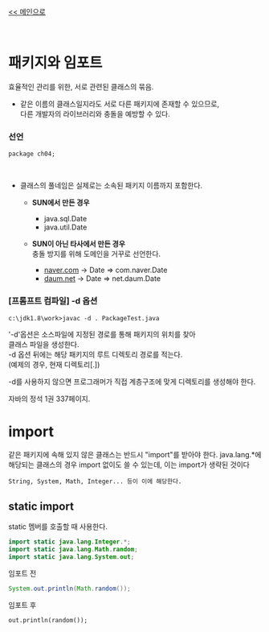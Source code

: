[<< 메인으로](https://github.com/AtomicLiquors/Java_Wiki_Chb)

&nbsp;  

# 패키지와 임포트
효율적인 관리를 위한, 서로 관련된 클래스의 묶음.  
- 같은 이름의 클래스일지라도 서로 다른 패키지에 존재할 수 있으므로,  
다른 개발자의 라이브러리와 충돌을 예방할 수 있다.


### 선언  

```
package ch04;
```
&nbsp;  
- 클래스의 풀네임은 실제로는 소속된 패키지 이름까지 포함한다.  
    
   -  **SUN에서 만든 경우**

       - java.sql.Date
       - java.util.Date

    - **SUN이 아닌 타사에서 만든 경우**  
    충돌 방지를 위해 도메인을 거꾸로 선언한다.

      - [naver.com](http://naver.com/) -> Date => com.naver.Date
      - [daum.net](http://daum.net/) -> Date => net.daum.Date

### [프롬프트 컴파일] -d 옵션
```
c:\jdk1.8\work>javac -d . PackageTest.java
```
'-d'옵션은 소스파일에 지정된 경로를 통해 패키지의 위치를 찾아   
클래스 파일을 생성한다.  
-d 옵션 뒤에는 해당 패키지의 루트 디렉토리 경로를 적는다.  
(예제의 경우, 현재 디렉토리[.])

-d를 사용하지 않으면 프로그래머가 직접 계층구조에 맞게 디렉토리를 생성해야 한다.

자바의 정석 1권 337페이지.

# import
같은 패키지에 속해 있지 않은 클래스는 반드시 "import"를 받아야 한다. 
java.lang.*에 해당되는 클래스의 경우 import 없이도 쓸 수 있는데, 
이는 import가 생략된 것이다

```
String, System, Math, Integer... 등이 이에 해당한다.
```

## static import
static 멤버를 호출할 때 사용한다.
```java
import static java.lang.Integer.*;
import static java.lang.Math.random;
import static java.lang.System.out;
```

임포트 전
```java
System.out.println(Math.random());
```
임포트 후
```
out.println(random());
```

